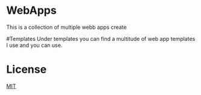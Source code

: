 # WebApps

This is a collection of multiple webb apps create

#Templates
Under templates you can find a multitude of web app templates I use and you can use.
# License
[MIT](https://choosealicense.com/licenses/mit/)
